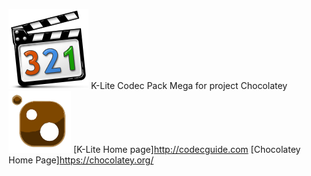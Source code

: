 
![K-Lite Logo](https://github.com/zersh01/chocolatey-k-litecodecpackmega/blob/master/KLite.png)
K-Lite Codec Pack Mega for project Chocolatey ![Chocolatey Logo](https://github.com/chocolatey/chocolatey/raw/master/docs/logo/chocolateyicon.gif)
[K-Lite Home page]http://codecguide.com [Chocolatey Home Page]https://chocolatey.org/
